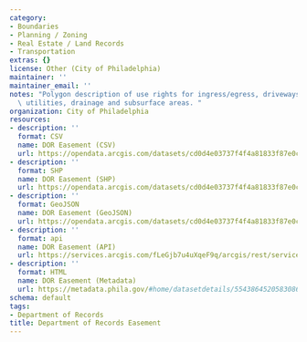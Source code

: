 ```yaml
---
category:
- Boundaries
- Planning / Zoning
- Real Estate / Land Records
- Transportation
extras: {}
license: Other (City of Philadelphia)
maintainer: ''
maintainer_email: ''
notes: "Polygon description of use rights for ingress/egress, driveways, alleyways,\
  \ utilities, drainage and subsurface areas. "
organization: City of Philadelphia
resources:
- description: ''
  format: CSV
  name: DOR Easement (CSV)
  url: https://opendata.arcgis.com/datasets/cd0d4e03737f4f4a81833f87e0c2f66d_0.csv
- description: ''
  format: SHP
  name: DOR Easement (SHP)
  url: https://opendata.arcgis.com/datasets/cd0d4e03737f4f4a81833f87e0c2f66d_0.zip
- description: ''
  format: GeoJSON
  name: DOR Easement (GeoJSON)
  url: https://opendata.arcgis.com/datasets/cd0d4e03737f4f4a81833f87e0c2f66d_0.geojson
- description: ''
  format: api
  name: DOR Easement (API)
  url: https://services.arcgis.com/fLeGjb7u4uXqeF9q/arcgis/rest/services/DOR_Easement/FeatureServer/0/query?outFields=*&where=1%3D1
- description: ''
  format: HTML
  name: DOR Easement (Metadata)
  url: https://metadata.phila.gov/#home/datasetdetails/5543864520583086178c4e79/representationdetails/55438a829b989a05172d0cf9/
schema: default
tags:
- Department of Records
title: Department of Records Easement
---
```

